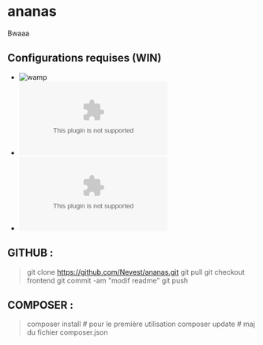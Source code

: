 # ananas
Bwaaa

## Configurations requises (WIN)

- ![wamp](https://sourceforge.net/projects/wampserver/files/latest/download)
- ![composer](https://getcomposer.org/Composer-Setup.exe)
- ![github](https://github.com/git-for-windows/git/releases/download/v2.29.0.windows.1/Git-2.29.0-64-bit.exe)


## GITHUB :

> git clone https://github.com/Nevest/ananas.git
> git pull
> git checkout frontend
> git commit -am "modif readme"
> git push

## COMPOSER : 

> composer install # pour le première utilisation
> composer update # maj du fichier composer.json